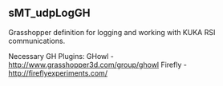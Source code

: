 sMT_udpLogGH
--------------
Grasshopper definition for logging and working with KUKA RSI communications.

Necessary GH Plugins:
GHowl	- 	http://www.grasshopper3d.com/group/ghowl
Firefly	-	http://fireflyexperiments.com/